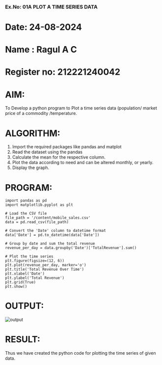 ### Ex.No: 01A PLOT A TIME SERIES DATA
#  Date: 24-08-2024
#  Name : Ragul A C
#  Register no: 212221240042

# AIM:
To Develop a python program to Plot a time series data (population/ market price of a commodity
/temperature.
# ALGORITHM:
1. Import the required packages like pandas and matplot
2. Read the dataset using the pandas
3. Calculate the mean for the respective column.
4. Plot the data according to need and can be altered monthly, or yearly.
5. Display the graph.
# PROGRAM:
~~~
import pandas as pd
import matplotlib.pyplot as plt

# Load the CSV file
file_path = '/content/mobile_sales.csv'
data = pd.read_csv(file_path)

# Convert the 'Date' column to datetime format
data['Date'] = pd.to_datetime(data['Date'])

# Group by date and sum the total revenue
revenue_per_day = data.groupby('Date')['TotalRevenue'].sum()

# Plot the time series
plt.figure(figsize=(12, 6))
plt.plot(revenue_per_day, marker='o')
plt.title('Total Revenue Over Time')
plt.xlabel('Date')
plt.ylabel('Total Revenue')
plt.grid(True)
plt.show()
~~~
# OUTPUT:
![output](https://github.com/user-attachments/assets/2c7d6754-1027-4839-b6cc-d93bb2435c78)

# RESULT:
Thus we have created the python code for plotting the time series of given data.
